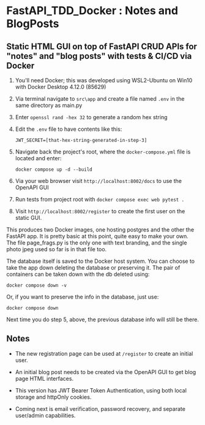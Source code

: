 # FastAPI_TDD_Docker : Notes and BlogPosts

## Static HTML GUI on top of FastAPI CRUD APIs for "notes" and "blog posts" with tests & CI/CD via Docker

1. You'll need Docker; this was developed using WSL2-Ubuntu on Win10 with Docker Desktop 4.12.0 (85629)
2. Via terminal navigate to `src\app` and create a file named `.env` in the same directory as main.py
3. Enter `openssl rand -hex 32` to generate a random hex string
4. Edit the `.env` file to have contents like this:

    ```text
    JWT_SECRET=[that-hex-string-generated-in-step-3]
    ```

5. Navigate back the project's root, where the `docker-compose.yml` file is located and enter:

    ```text
    docker compose up -d --build
    ```

6. Via your web browser visit `http://localhost:8002/docs` to use the OpenAPI GUI
7. Run tests from project root with `docker compose exec web pytest .`
8. Visit `http://localhost:8002/register` to create the first user on the static GUI.

This produces two Docker images, one hosting postgres and the other the FastAPI app.
It is pretty basic at this point, quite easy to make your own. The file page_frags.py is the only one
with text branding, and the single photo jpeg used so far is in that file too.

The database itself is saved to the Docker host system. You can choose to take the app down deleting
the database or preserving it.
The pair of containers can be taken down with the db deleted using:

`docker compose down -v`

Or, if you want to preserve the info in the database, just use:

`docker compose down`

Next time you do step 5, above, the previous database info will still be there.

## Notes

* The new registration page can be used at `/register` to create an initial user.

* An initial blog post needs to be created via the OpenAPI GUI to get blog page HTML interfaces.

* This version has JWT Bearer Token Authentication, using both local storage and httpOnly cookies.

* Coming next is email verification, password recovery, and separate user/admin capabilities.

